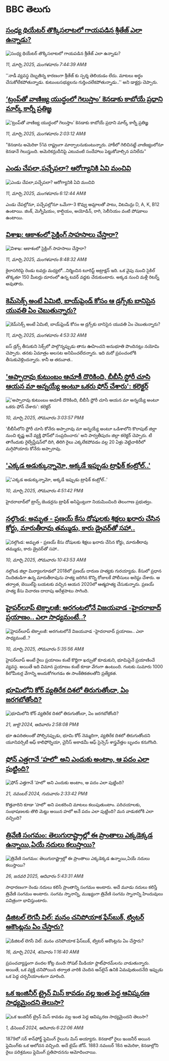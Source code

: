 # BBC తెలుగు## [సంధ్య థియేటర్ తొక్కిసలాటలో గాయపడిన శ్రీతేజ్ ఎలా ఉన్నాడు?](https://www.bbc.com/telugu/articles/cd7e4ed3xe5o?at_campaign=githubrss)![సంధ్య థియేటర్ తొక్కిసలాటలో గాయపడిన శ్రీతేజ్ ఎలా ఉన్నాడు?](https://ichef.bbci.co.uk/ace/standard/240/cpsprodpb/f801/live/59a5c360-fe4c-11ef-a8b1-950887ddc6e5.jpg)_11, మార్చి 2025, మంగళవారం 7:44:39 AMకి_''నాడీ వ్యవస్థ దెబ్బతిన్న కారణంగా శ్రీతేజ్ ‌కు స్పర్శ తెలియడం లేదు. మాటలు అర్థం చేసుకోలేకపోతున్నాడు. కుటుంబసభ్యులను  గుర్తించలేకపోతున్నాడు..'' అని డాక్టర్లు  చెప్పారు.## [‘ట్రంప్‌తో వాణిజ్య యుద్ధంలో గెలుస్తాం’ కెనడాకు కాబోయే ప్రధాని మార్క్ కార్నీ  ప్రతిజ్ఞ](https://www.bbc.com/telugu/articles/cvg1vk5j3nxo?at_campaign=githubrss)![‘ట్రంప్‌తో వాణిజ్య యుద్ధంలో గెలుస్తాం’ కెనడాకు కాబోయే ప్రధాని మార్క్ కార్నీ  ప్రతిజ్ఞ](https://ichef.bbci.co.uk/ace/standard/240/cpsprodpb/c8b4/live/526a3fe0-fd84-11ef-896e-d7e7fb1719a4.jpg)_11, మార్చి 2025, మంగళవారం 2:03:12 AMకి_"కెనడాను అమెరికా 51వ రాష్ట్రంగా మార్చాలనుకుంటున్నారు. హాకీలో గెలిచినట్టే వాణిజ్యంలోనూ  కెనడానే గెలుస్తుంది. అమెరికన్లుదీనిపై ఎటువంటి సందేహాలు పెట్టుకోవాల్సిన పనిలేదు"## [ఎండు చేపలా,పచ్చేపలా? ఆరోగ్యానికి ఏవి మంచివి](https://www.bbc.com/telugu/articles/c4gm7q4847ro?at_campaign=githubrss)![ఎండు చేపలా,పచ్చేపలా? ఆరోగ్యానికి ఏవి మంచివి](https://ichef.bbci.co.uk/ace/standard/240/cpsprodpb/78e0/live/62044260-fdbc-11ef-b50e-9d086302645f.png)_11, మార్చి 2025, మంగళవారం 6:12:44 AMకి_ఎండు చేపల్లోనూ, పచ్చేపల్లోనూ ఒమేగా-3 కొవ్వు ఆమ్లాలతో పాటు, విటమిన్లు D, A, K, B12 ఉంటాయి. జింక్, మెగ్నీషియం, కాల్షియం, అయోడిన్, రాగి, సెలీనియం వంటి పోషకాలు ఉంటాయి.## [విశాఖ: ఆకాశంలో సైక్లింగ్ సాహసాలు చేస్తారా?](https://www.bbc.com/telugu/articles/c0kgdgy5vxko?at_campaign=githubrss)![విశాఖ: ఆకాశంలో సైక్లింగ్ సాహసాలు చేస్తారా?](https://ichef.bbci.co.uk/ace/standard/240/cpsprodpb/00f3/live/86f1ea40-fe4e-11ef-a8b1-950887ddc6e5.jpg)_11, మార్చి 2025, మంగళవారం 8:48:32 AMకి_కైలాసగిరిపై రెండు టవర్లు మధ్యలో...నిర్మించిన టూరిస్ట్ అట్రాక్షన్ ఇది. ఒక వైపు నుంచి సైకిల్ తొక్కతూ 150 మీటర్లు దూరంలో ఉన్న టవర్ వద్దకు చేరుకుంటారు. అక్కడ నుంచి మళ్లీ రిటర్న్ అవుతారు.## [కెమ్‌సెక్స్ అంటే ఏమిటి, బాయ్‌ఫ్రెండ్ కోసం ఆ డ్రగ్స్‌కు బానిసైన యువతి ఏం చెబుతున్నారు?](https://www.bbc.com/telugu/articles/cvg1my8l7zno?at_campaign=githubrss)![కెమ్‌సెక్స్ అంటే ఏమిటి, బాయ్‌ఫ్రెండ్ కోసం ఆ డ్రగ్స్‌కు బానిసైన యువతి ఏం చెబుతున్నారు?](https://ichef.bbci.co.uk/ace/standard/240/cpsprodpb/bb0d/live/9ce26ef0-fdc3-11ef-8c3d-b7dcc7510cb1.jpg)_11, మార్చి 2025, మంగళవారం 4:53:32 AMకి_ఐస్ డ్రగ్స్ తీసుకుని సెక్స్‌లో పాల్గొన్నప్పుడు తాను ఊహించని అనుభూతి పొందినట్లు నయోమి చెప్పారు. తనకు ఏమాత్రం అలసట అనిపించలేదన్నారు. ఇది మరో ప్రపంచంలోకి తీసుకువెళ్లిందన్నారు. కానీ ఆ తరువాత..## ['అప్పారావు కుటుంబం ఆచూకీ దొరికింది, బీబీసీ స్టోరీ చూసి ఆయన మా అన్నయ్యే అంటూ ఒకరు ఫోన్ చేశారు': కలెక్టర్](https://www.bbc.com/telugu/articles/cvg1vwgy88po?at_campaign=githubrss)!['అప్పారావు కుటుంబం ఆచూకీ దొరికింది, బీబీసీ స్టోరీ చూసి ఆయన మా అన్నయ్యే అంటూ ఒకరు ఫోన్ చేశారు': కలెక్టర్](https://ichef.bbci.co.uk/ace/standard/240/cpsprodpb/9ad8/live/bc9eda10-fdc0-11ef-a8b1-950887ddc6e5.jpg)_10, మార్చి 2025, సోమవారం 3:03:57 PMకి_'బీబీసీలోని స్టోరీ చూసి కోనేరు అప్పారావు మా అన్నయ్యే అంటూ ఒడిశాలోని కొరాపుట్ జిల్లా నుంచి కృష్ణ అనే వ్యక్తి ఫోన్‌లో సంప్రదించారు' అని పార్వతీపురం జిల్లా కలెక్టర్ చెప్పారు. టీ తాగేందుకు రైల్వేస్టేషన్‌లో దిగి, తిరిగి రైలు ఎక్కలేకపోవడం వల్ల 20 ఏళ్లు వెట్టిచాకిరీలో మగ్గిపోయారు కోనేరు అప్పారావు.## ['ఎక్కడ అడుక్కున్నామో, అక్కడే ఇప్పుడు ట్రాఫిక్ కంట్రోల్..'](https://www.bbc.com/telugu/articles/cx2xl9x4dvvo?at_campaign=githubrss)!['ఎక్కడ అడుక్కున్నామో, అక్కడే ఇప్పుడు ట్రాఫిక్ కంట్రోల్..'](https://ichef.bbci.co.uk/ace/standard/240/cpsprodpb/b77d/live/db87ea70-fdcf-11ef-8c3d-b7dcc7510cb1.jpg)_10, మార్చి 2025, సోమవారం 4:51:42 PMకి_హైదరాబాద్‌లో ట్రాన్స్ జెండర్లను ట్రాఫిక్ అసిస్టెంట్లుగా నియమించింది తెలంగాణ ప్రభుత్వం.## [నల్గొండ: అమృత - ప్రణయ్ కేసు దోషులకు శిక్షలు ఖరారు చేసిన కోర్టు, మారుతీరావు తమ్ముడు, కారు డ్రైవర్‌తో సహా..](https://www.bbc.com/telugu/articles/c62z953zlm2o?at_campaign=githubrss)![నల్గొండ: అమృత - ప్రణయ్ కేసు దోషులకు శిక్షలు ఖరారు చేసిన కోర్టు, మారుతీరావు తమ్ముడు, కారు డ్రైవర్‌తో సహా..](https://ichef.bbci.co.uk/ace/standard/240/cpsprodpb/a66e/live/17ab5e50-fd81-11ef-9ea4-6739932d513d.jpg)_10, మార్చి 2025, సోమవారం 10:43:53 AMకి_నల్గొండ జిల్లా మిర్యాలగూడలో 2018లో ప్రణయ్ దారుణ హత్యకు గురయ్యాడు. కేసులో ప్రధాన నిందితుడిగా ఉన్న మారుతీరావును హత్య జరిగిన కొన్ని రోజులకే పోలీసులు అరెస్టు చేశారు. ఆ తర్వాత, బెయిల్‌పై బయటకు వచ్చిన ఆయన 2020లో ఆత్మహత్య చేసుకున్నారు. ప్రణయ్ హత్య కేసు విచారణ దాదాపు ఆరేళ్లపాటు సాగింది.## [హైపర్‌లూప్ టెక్నాలజీ: అరగంటలోనే విజయవాడ -హైదరాబాద్ ప్రయాణం.. ఎలా సాధ్యమంటే..?](https://www.bbc.com/telugu/articles/c9de65z5vxvo?at_campaign=githubrss)![హైపర్‌లూప్ టెక్నాలజీ: అరగంటలోనే విజయవాడ -హైదరాబాద్ ప్రయాణం.. ఎలా సాధ్యమంటే..?](https://ichef.bbci.co.uk/ace/standard/240/cpsprodpb/712e/live/3b296f20-fceb-11ef-af1a-598ca40ba3e2.jpg)_10, మార్చి 2025, సోమవారం 5:35:56 AMకి_హైపర్‌లూప్ అంటే రైలు ప్రయాణం కంటే కొద్దిగా ఖర్చుతో కూడుకుని, భూమిపైనే ప్రయాణించే వ్యవస్థ. అయితే ఇది విమాన ప్రయాణం కంటే కూడా వేగంగా ఉంటుంది. గంటకు సుమారు 1000 కిలోమీటర్ల వేగాన్ని అందుకోగలగడం ఈ సాంకేతికతలతోని ప్రత్యేకత.## [భూమిలోని కోర్ వ్యతిరేక దిశలో తిరుగుతోందా, ఏం జరగబోతోంది?](https://www.bbc.com/telugu/articles/crgr7rnd7g4o?at_campaign=githubrss)![భూమిలోని కోర్ వ్యతిరేక దిశలో తిరుగుతోందా, ఏం జరగబోతోంది?](https://ichef.bbci.co.uk/ace/standard/240/cpsprodpb/cc28/live/4457bc00-3ec3-11ef-b2f4-77406157b906.jpg)_21, జులై 2024, ఆదివారం 2:58:08 PMకి_భూ ఉపరితలంతో పోల్చినప్పుడు, భూమి కోర్ నెమ్మదిగా, వ్యతిరేక దిశలో తిరుగుతోందని యూనివర్సిటీ ఆఫ్ కాలిఫోర్నియా, చైనీస్ అకాడమీ ఆఫ్ సైన్సెస్‌ శాస్త్రవేత్తల బృందం కనుగొంది.## [ఫోన్ ఎత్తగానే ‘హలో’ అని ఎందుకు అంటాం, ఆ పదం ఎలా పుట్టింది?](https://www.bbc.com/telugu/articles/cgj7x7gdjq4o?at_campaign=githubrss)![ఫోన్ ఎత్తగానే ‘హలో’ అని ఎందుకు అంటాం, ఆ పదం ఎలా పుట్టింది?](https://ichef.bbci.co.uk/ace/standard/240/cpsprodpb/0618/live/7a20ebb0-a807-11ef-b21e-5359bd56d02f.jpg)_21, నవంబర్ 2024, గురువారం 2:33:42 PMకి_కొత్తవారిని కూడా ‘హలో’ అని పలకరించి మాటలు కలుపుతుంటాం.  పరిచయాలకు, సంభాషణలకు తొలి మెట్టు అయిన హలో అనే పదం ఎలా పుట్టింది? మన వాడుకలోకి ఎలా వచ్చింది?## [త్రివేణి సంగమం: తెలుగురాష్ట్రాల్లో ఈ ప్రాంతాలు ఎక్కడెక్కడ ఉన్నాయి,ఏయే నదులు కలుస్తాయి? ](https://www.bbc.com/telugu/articles/cz7elrr17jeo?at_campaign=githubrss)![త్రివేణి సంగమం: తెలుగురాష్ట్రాల్లో ఈ ప్రాంతాలు ఎక్కడెక్కడ ఉన్నాయి,ఏయే నదులు కలుస్తాయి? ](https://ichef.bbci.co.uk/ace/standard/240/cpsprodpb/9dad/live/7f50e780-da42-11ef-a37f-eba91255dc3d.jpg)_26, జనవరి 2025, ఆదివారం 5:43:31 AMకి_సాధారణంగా రెండు నదులు కలిసే ప్రాంతాన్ని సంగమం అంటారు. అదే మూడు నదులు కలిస్తే త్రివేణి సంగమం అంటారు. సంగమ స్నానాన్ని, ముఖ్యంగా త్రివేణి సంగమ స్నానాన్ని హిందువులు పవిత్రంగా భావిస్తుంటారు.## [డిజిటల్ లెగసీ విల్: మనం చనిపోయాక ఫేస్‌బుక్, ట్విటర్‌ అకౌంట్లను ఏం చేస్తారు?](https://www.bbc.com/telugu/articles/cx0zl1qeyq2o?at_campaign=githubrss)![డిజిటల్ లెగసీ విల్: మనం చనిపోయాక ఫేస్‌బుక్, ట్విటర్‌ అకౌంట్లను ఏం చేస్తారు?](https://ichef.bbci.co.uk/ace/standard/240/cpsprodpb/bea2/live/2323ffd0-e2d4-11ee-9410-0f893255c2a0.jpg)_16, మార్చి 2024, శనివారం 1:16:40 AMకి_ప్రపంచవ్యాప్తంగా వందల కోట్ల మంది సోషల్ మీడియా ఫ్లాట్‌ఫారమ్‌లను వాడుతున్నారు. అయితే, ఒక వ్యక్తి చనిపోయిన తర్వాత వారికి చెందిన ఆన్‌లైన్ ఉనికి ఏమవుతుందనేది ఇప్పుడు ఒక పెద్ద చర్చనీయాంశంగా మారింది.## [ఒక ఇంజినీర్ ట్రైన్ మిస్ కావడం వల్ల ఇంత పెద్ద ఆవిష్కరణ సాధ్యమైందని తెలుసా?](https://www.bbc.com/telugu/articles/c774y4mdrgdo?at_campaign=githubrss)![ఒక ఇంజినీర్ ట్రైన్ మిస్ కావడం వల్ల ఇంత పెద్ద ఆవిష్కరణ సాధ్యమైందని తెలుసా?](https://ichef.bbci.co.uk/ace/standard/240/cpsprodpb/d07c/live/d2f92490-ab19-11ef-8264-5f9791599833.jpg)_1, డిసెంబర్ 2024, ఆదివారం 6:22:06 AMకి_1879లో సర్ శాన్‌ఫోర్డ్ ఫ్లెమింగ్ రైలును మిస్ అయ్యారు. కెనడాలో రైలు ఇంజనీర్ అయిన ఫ్లెమింగ్‌కు ఒక ఆలోచన వచ్చింది. అదే టైమ్ జోన్‌. 
1883 నవంబర్ 18న అమెరికా, కెనడాల్లోని రైలు పరిశ్రమలు ఫ్లెమింగ్ ప్రతిపాదనను ఆమోదించాయి.